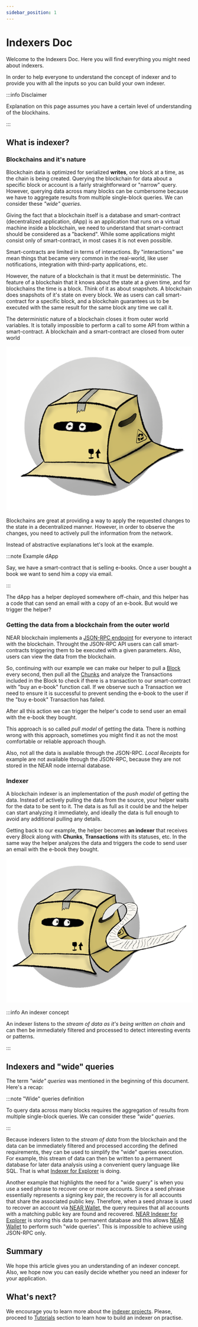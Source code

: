 ```yaml
---
sidebar_position: 1
---
```


# Indexers Doc

Welcome to the Indexers Doc. Here you will find everything you might need about indexers.

In order to help everyone to understand the concept of indexer and to provide you with all the inputs so you can build your own indexer.

:::info Disclaimer

Explanation on this page assumes you have a certain level of understanding of the blockhains.

:::


## What is indexer?

### Blockchains and it's nature

Blockchain data is optimized for serialized **writes**, one block at a time, as the chain is being created. Querying the blockchain for data about a specific block or account is a fairly straightforward or "narrow" query. However, querying data across many blocks can be cumbersome because we have to aggregate results from multiple single-block queries. We can consider these *"wide" queries*.

Giving the fact that a blockchain itself is a database and smart-contract (decentralized application, dApp) is an application that runs on a virtual machine inside a blockchain, we need to understand that smart-contract should be considered as a "backend". While some applications might consist only of smart-contract, in most cases it is not even possible.

Smart-contracts are limited in terms of interactions. By "interactions" we mean things that became very common in the real-world, like user notifications, integration with third-party applications, etc.

However, the nature of a blockchain is that it must be deterministic. The feature of a blockchain that it knows about the state at a given time, and for blockchains the time is a block. Think of it as about snapshots. A blockchain does snapshots of it's state on every block. We as users can call smart-contract for a specific block, and a blockchain guarantees us to be executed with the same result for the same block any time we call it.

The deterministic nature of a blockchain closes it from outer world variables. It is totally impossible to perform a call to some API from within a smart-contract. A blockchain and a smart-contract are closed from outer world

![Blockchain closed from outer world](/docs/intro/blockchain.png)

Blockchains are great at providing a way to apply the requested changes to the state in a decentralized manner. However, in order to observe the changes, you need to actively pull the information from the network.

Instead of abstractive explanations let's look at the example.

:::note Example dApp

Say, we have a smart-contract that is selling e-books. Once a user bought a book we want to send him a copy via email.

:::


The dApp has a helper deployed somewhere off-chain, and this helper has a code that can send an email with a copy of an e-book. But would we trigger the helper?

### Getting the data from a blockchain from the outer world

NEAR blockchain implements a [JSON-RPC endpoint](https://docs.near.org/docs/api/rpc) for everyone to interact with the blockchain. Throught the JSON-RPC API users can call smart-contracts triggering them to be executed with a given parameters. Also, users can view the data from the blockchain.

So, continuing with our example we can make our helper to pull a [Block](https://docs.near.org/docs/api/rpc/block-chunk#block) every second, then pull all the [Chunks](https://docs.near.org/docs/api/rpc/block-chunk#chunk) and analyze the Transactions included in the Block to check if there is a transaction to our smart-contract with "buy an e-book" function call. If we observe such a Transaction we need to ensure it is successful to prevent sending the e-book to the user if the "buy e-book" Transaction has failed.

After all this action we can trigger the helper's code to send user an email with the e-book they bought.

This approach is so called *pull model* of getting the data. There is nothing wrong with this approach, sometimes you might find it as not the most comfortable or reliable approach though.

Also, not all the data is available through the JSON-RPC. *Local Receipts* for example are not available through the JSON-RPC, because they are not stored in the NEAR node internal database.

### Indexer

A blockchain indexer is an implementation of the *push model* of getting the data. Instead of actively pulling the data from the source, your helper waits for the data to be sent to it. The data is as full as it could be and the helper can start analyzing it immediately, and ideally the data is full enough to avoid any additional pulling any details.

Getting back to our example, the helper becomes **an indexer** that receives every *Block* along with **Chunks**, **Transactions** with its statuses, etc. In the same way the helper analyzes the data and triggers the code to send user an email with the e-book they bought.

![Indexer is streaming the data from the blockchain](/docs/intro/indexer.png)

:::info An indexer concept

An indexer listens to the *stream of data as it's being written on chain* and can then be immediately filtered and processed to detect interesting events or patterns.

:::


## Indexers and "wide" queries

The term *"wide" queries* was mentioned in the beginning of this document. Here's a recap:

:::note "Wide" queries definition

To query data across many blocks requires the aggregation of results from multiple single-block queries. We can consider these *"wide" queries*.

:::

Because indexers listen to the *stream of data* from the blockchain and the data can be immediately filtered and processed according the defined requirements, they can be used to simplify the "wide" queries execution. For example, this stream of data can then be written to a permanent database for later data analysis using a convenient query language like SQL. That is what [Indexer for Explorer](./projects/near-indexer-for-explorer.mdx) is doing.

Another example that highlights the need for a "wide query" is when you use a seed phrase to recover one or more accounts. Since a seed phrase essentially represents a signing key pair, the recovery is for all accounts that share the associated public key. Therefore, when a seed phrase is used to recover an account via [NEAR Wallet](https://wallet.near.org), the query requires that all accounts with a matching public key are found and recovered. [NEAR Indexer for Explorer](./projects/near-indexer-for-explorer.mdx) is storing this data to permanent database and this allows [NEAR Wallet](https://wallet.near.org) to perform such "wide queries". This is impossible to achieve using JSON-RPC only.

## Summary

We hope this article gives you an understanding of an indexer concept. Also, we hope now you can easily decide whether you need an indexer for your application.

## What's next?

We encourage you to learn more about the [indexer projects](./projects/overview.md). Please, proceed to [Tutorials](/tutorials/intro) section to learn how to build an indexer on practise.

